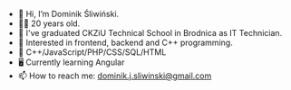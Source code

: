 - 👋 Hi, I’m Dominik Śliwiński.
- 👨‍🎓 20 years old.
- 🏫 I've graduated CKZiU Technical School in Brodnica as IT Technician.
- 👀 Interested in frontend, backend and C++ programming.
- 🌱 C++/JavaScript/PHP/CSS/SQL/HTML
- 🖥 Currently learning Angular
- 📫 How to reach me: dominik.j.sliwinski@gmail.com
